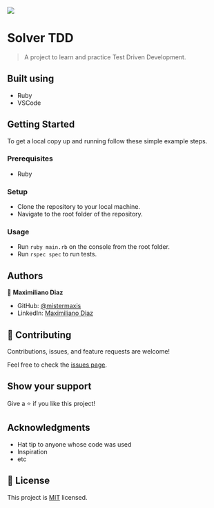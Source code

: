 ![](https://img.shields.io/badge/Microverse-blueviolet)

# Solver TDD

> A project to learn and practice Test Driven Development.

## Built using

- Ruby
- VSCode

## Getting Started

To get a local copy up and running follow these simple example steps.

### Prerequisites
- Ruby

### Setup
- Clone the repository to your local machine.
- Navigate to the root folder of the repository.

### Usage
- Run `ruby main.rb` on the console from the root folder.
- Run `rspec spec` to run tests.

## Authors

👤 **Maximiliano Diaz**

- GitHub: [@mistermaxis](https://github.com/mistermaxis)
- LinkedIn: [Maximiliano Diaz](https://linkedin.com/in/mistermaxis)

## 🤝 Contributing

Contributions, issues, and feature requests are welcome!

Feel free to check the [issues page](../../issues/).

## Show your support

Give a ⭐️ if you like this project!

## Acknowledgments

- Hat tip to anyone whose code was used
- Inspiration
- etc

## 📝 License

This project is [MIT](https://mit-license.org/) licensed.
